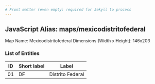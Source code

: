 ```yaml
---
# Front matter (even empty) required for Jekyll to process
---
```


## JavaScript Alias: maps/mexicodistritofederal

Map Name: Mexicodistritofederal
Dimensions (Width x Height): 146x203





### List of Entities

ID | Short label | Label
---|---|---|
01|DF|Distrito Federal


